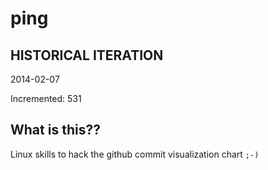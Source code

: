 # ping

## HISTORICAL ITERATION
2014-02-07

Incremented: 531

## What is this?? 
Linux skills to hack the github commit visualization chart `;-)`
